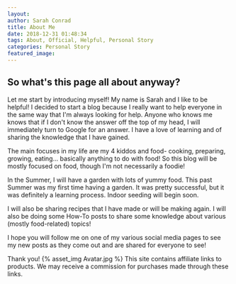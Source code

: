 ```yaml
---
layout:
author: Sarah Conrad
title: About Me
date: 2018-12-31 01:48:34
tags: About, Official, Helpful, Personal Story
categories: Personal Story
featured_image: 
---
```

<h2>So what's this page all about anyway?</h2>
Let me start by introducing myself! My name is Sarah and I like to be helpful! I decided to start a blog because I really want to help everyone in the same way that I'm always looking for help. Anyone who knows me knows that if I don't know the answer off the top of my head, I will immediately turn to Google for an answer. I have a love of learning and of sharing the knowledge that I have gained.
<p>The main focuses in my life are my 4 kiddos and food- cooking, preparing, growing, eating... basically anything to do with food! So this blog will be mostly focused on food, though I'm not necessarily a foodie!
<p>In the Summer, I will have a garden with lots of yummy food. This past Summer was my first time having a garden. It was pretty successful, but it was definitely a learning process. Indoor seeding will begin soon.
<p>I will also be sharing recipes that I have made or will be making again. I will also be doing some How-To posts to share some knowledge about various (mostly food-related) topics!
<p>I hope you will follow me on one of my various social media pages to see my new posts as they come out and are shared for everyone to see!

Thank you!
{% asset_img Avatar.jpg %}
This site contains affiliate links to products. We may receive a commission for purchases made through these links.